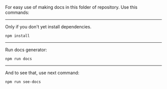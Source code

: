 For easy use of making docs in this folder of repository. Use this commands:

---

Only if you don't yet install dependencies.

`npm install`

---

Run docs generator:

`npm run docs`

---

And to see that, use next command:

`npm run see-docs`